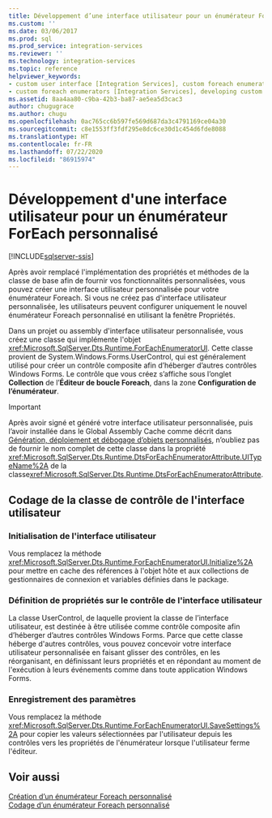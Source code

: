 ```yaml
---
title: Développement d’une interface utilisateur pour un énumérateur ForEach personnalisé | Microsoft Docs
ms.custom: ''
ms.date: 03/06/2017
ms.prod: sql
ms.prod_service: integration-services
ms.reviewer: ''
ms.technology: integration-services
ms.topic: reference
helpviewer_keywords:
- custom user interface [Integration Services], custom foreach enumerators
- custom foreach enumerators [Integration Services], developing custom user interface
ms.assetid: 8aa4aa80-c9ba-42b3-ba87-ae5ea5d3cac3
author: chugugrace
ms.author: chugu
ms.openlocfilehash: 0ac765cc6b597fe569d687da3c4791169ce04a30
ms.sourcegitcommit: c8e1553ff3fdf295e8dc6ce30d1c454d6fde8088
ms.translationtype: HT
ms.contentlocale: fr-FR
ms.lasthandoff: 07/22/2020
ms.locfileid: "86915974"
---
```

# <a name="developing-a-user-interface-for-a-custom-foreach-enumerator"></a>Développement d'une interface utilisateur pour un énumérateur ForEach personnalisé

[!INCLUDE[sqlserver-ssis](../../../includes/applies-to-version/sqlserver-ssis.md)]


  Après avoir remplacé l'implémentation des propriétés et méthodes de la classe de base afin de fournir vos fonctionnalités personnalisées, vous pouvez créer une interface utilisateur personnalisée pour votre énumérateur Foreach. Si vous ne créez pas d'interface utilisateur personnalisée, les utilisateurs peuvent configurer uniquement le nouvel énumérateur Foreach personnalisé en utilisant la fenêtre Propriétés.  
  
 Dans un projet ou assembly d'interface utilisateur personnalisée, vous créez une classe qui implémente l'objet <xref:Microsoft.SqlServer.Dts.Runtime.ForEachEnumeratorUI>. Cette classe provient de System.Windows.Forms.UserControl, qui est généralement utilisé pour créer un contrôle composite afin d’héberger d’autres contrôles Windows Forms. Le contrôle que vous créez s’affiche sous l’onglet **Collection** de l’**Éditeur de boucle Foreach**, dans la zone **Configuration de l’énumérateur**.  
  
> [!IMPORTANT]  
>  Après avoir signé et généré votre interface utilisateur personnalisée, puis l’avoir installée dans le Global Assembly Cache comme décrit dans [Génération, déploiement et débogage d’objets personnalisés](../../../integration-services/extending-packages-custom-objects/building-deploying-and-debugging-custom-objects.md), n’oubliez pas de fournir le nom complet de cette classe dans la propriété <xref:Microsoft.SqlServer.Dts.Runtime.DtsForEachEnumeratorAttribute.UITypeName%2A> de la classe<xref:Microsoft.SqlServer.Dts.Runtime.DtsForEachEnumeratorAttribute>.  
  
## <a name="coding-the-user-interface-control-class"></a>Codage de la classe de contrôle de l'interface utilisateur  
  
### <a name="initializing-the-user-interface"></a>Initialisation de l'interface utilisateur  
 Vous remplacez la méthode <xref:Microsoft.SqlServer.Dts.Runtime.ForEachEnumeratorUI.Initialize%2A> pour mettre en cache des références à l'objet hôte et aux collections de gestionnaires de connexion et variables définies dans le package.  
  
### <a name="setting-properties-on-the-user-interface-control"></a>Définition de propriétés sur le contrôle de l'interface utilisateur  
 La classe UserControl, de laquelle provient la classe de l’interface utilisateur, est destinée à être utilisée comme contrôle composite afin d’héberger d’autres contrôles Windows Forms. Parce que cette classe héberge d'autres contrôles, vous pouvez concevoir votre interface utilisateur personnalisée en faisant glisser des contrôles, en les réorganisant, en définissant leurs propriétés et en répondant au moment de l'exécution à leurs événements comme dans toute application Windows Forms.  
  
### <a name="saving-settings"></a>Enregistrement des paramètres  
 Vous remplacez la méthode <xref:Microsoft.SqlServer.Dts.Runtime.ForEachEnumeratorUI.SaveSettings%2A> pour copier les valeurs sélectionnées par l'utilisateur depuis les contrôles vers les propriétés de l'énumérateur lorsque l'utilisateur ferme l'éditeur.  
  
## <a name="see-also"></a>Voir aussi  
 [Création d’un énumérateur Foreach personnalisé](../../../integration-services/extending-packages-custom-objects/foreach-enumerator/creating-a-custom-foreach-enumerator.md)   
 [Codage d’un énumérateur Foreach personnalisé](../../../integration-services/extending-packages-custom-objects/foreach-enumerator/coding-a-custom-foreach-enumerator.md)  
  
  
